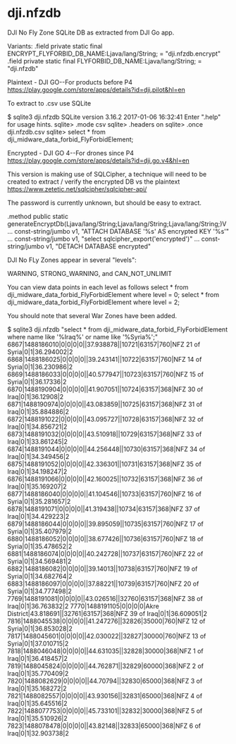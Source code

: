 # dji.nfzdb
DJI No Fly Zone SQLite DB as extracted from DJI Go app. 

Variants:
.field private static final ENCRYPT_FLYFORBID_DB_NAME:Ljava/lang/String; = "dji.nfzdb.encrypt"
.field private static final FLYFORBID_DB_NAME:Ljava/lang/String; = "dji.nfzdb"

Plaintext - DJI GO--For products before P4
https://play.google.com/store/apps/details?id=dji.pilot&hl=en

To extract to .csv use SQLite

$ sqlite3 dji.nfzdb
SQLite version 3.16.2 2017-01-06 16:32:41
Enter ".help" for usage hints.
sqlite> .mode csv
sqlite> .headers on
sqlite> .once dji.nfzdb.csv
sqlite> select * from dji_midware_data_forbid_FlyForbidElement;

Encrypted - DJI GO 4--For drones since P4
https://play.google.com/store/apps/details?id=dji.go.v4&hl=en

This version is making use of SQLCipher, a technique will need to be created to extract / verify the encrypted DB vs the plaintext 
https://www.zetetic.net/sqlcipher/sqlcipher-api/

The password is currently unknown, but should be easy to extract. 

.method public static generateEncryptDb(Ljava/lang/String;Ljava/lang/String;Ljava/lang/String;)V
...
    const-string/jumbo v1, "ATTACH DATABASE \'%s\' AS encrypted KEY \'%s\'"
...
    const-string/jumbo v1, "select sqlcipher_export(\'encrypted\')"
...
    const-string/jumbo v1, "DETACH DATABASE encrypted"


DJI No FLy Zones appear in several "levels":

WARNING, STRONG_WARNING, and CAN_NOT_UNLIMIT

You can view data points in each level as follows
select * from dji_midware_data_forbid_FlyForbidElement where level = 0;
select * from dji_midware_data_forbid_FlyForbidElement where level = 2;

You should note that several War Zones have been added. 

$ sqlite3 dji.nfzdb "select * from dji_midware_data_forbid_FlyForbidElement where name like '%Iraq%' or name like '%Syria%';"
6867|1488186010|0|0|0|0||37.938878||10721|63157|760|NFZ 21 of Syria|0|1|36.294002|2
6868|1488186025|0|0|0|0||39.243141||10722|63157|760|NFZ 14 of Syria|0|1|36.230986|2
6869|1488186033|0|0|0|0||40.577947||10723|63157|760|NFZ 15 of Syria|0|1|36.17336|2
6870|1488190904|0|0|0|0||41.907051||10724|63157|368|NFZ 30 of Iraq|0|1|36.12908|2
6871|1488190974|0|0|0|0||43.083859||10725|63157|368|NFZ 31 of Iraq|0|1|35.884886|2
6872|1488191022|0|0|0|0||43.095727||10728|63157|368|NFZ 32 of Iraq|0|1|34.856721|2
6873|1488191032|0|0|0|0||43.510918||10729|63157|368|NFZ 33 of Iraq|0|1|33.861245|2
6874|1488191044|0|0|0|0||44.256448||10730|63157|368|NFZ 34 of Iraq|0|1|34.349456|2
6875|1488191052|0|0|0|0||42.336301||10731|63157|368|NFZ 35 of Iraq|0|1|34.198247|2
6876|1488191066|0|0|0|0||42.160025||10732|63157|368|NFZ 36 of Iraq|0|1|35.169207|2
6877|1488186040|0|0|0|0||41.104546||10733|63157|760|NFZ 16 of Syria|0|1|35.281657|2
6878|1488191071|0|0|0|0||41.319438||10734|63157|368|NFZ 37 of Iraq|0|1|34.429223|2
6879|1488186044|0|0|0|0||39.895059||10735|63157|760|NFZ 17 of Syria|0|1|35.407979|2
6880|1488186052|0|0|0|0||38.677426||10736|63157|760|NFZ 18 of Syria|0|1|35.478652|2
6881|1488186074|0|0|0|0||40.242728||10737|63157|760|NFZ 22 of Syria|0|1|34.569481|2
6882|1488186082|0|0|0|0||39.14013||10738|63157|760|NFZ 19 of Syria|0|1|34.682764|2
6883|1488186097|0|0|0|0||37.88221||10739|63157|760|NFZ 20 of Syria|0|1|34.777498|2
7769|1488191081|0|0|0|0||43.026516||32760|63157|368|NFZ 38 of Iraq|0|1|36.763832|2
7770|1488191105|0|0|0|0|Akre District|43.818691||32761|63157|368|NFZ 39 of Iraq|0|1|36.609051|2
7816|1488045538|0|0|0|0||41.247276||32826|35000|760|NFZ 12 of Syria|0|1|36.853028|2
7817|1488045601|0|0|0|0||42.030022||32827|30000|760|NFZ 13 of Syria|0|1|37.010715|2
7818|1488046048|0|0|0|0||44.631035||32828|30000|368|NFZ 1 of Iraq|0|1|36.418457|2
7819|1488045824|0|0|0|0||44.762871||32829|60000|368|NFZ 2 of Iraq|0|1|35.770409|2
7820|1488082629|0|0|0|0||44.70794||32830|65000|368|NFZ 3 of Iraq|0|1|35.168272|2
7821|1488082557|0|0|0|0||43.930156||32831|65000|368|NFZ 4 of Iraq|0|1|35.645516|2
7822|1488077753|0|0|0|0||45.733101||32832|30000|368|NFZ 5 of Iraq|0|1|35.510926|2
7823|1488078478|0|0|0|0||43.82148||32833|65000|368|NFZ 6 of Iraq|0|1|32.903738|2


